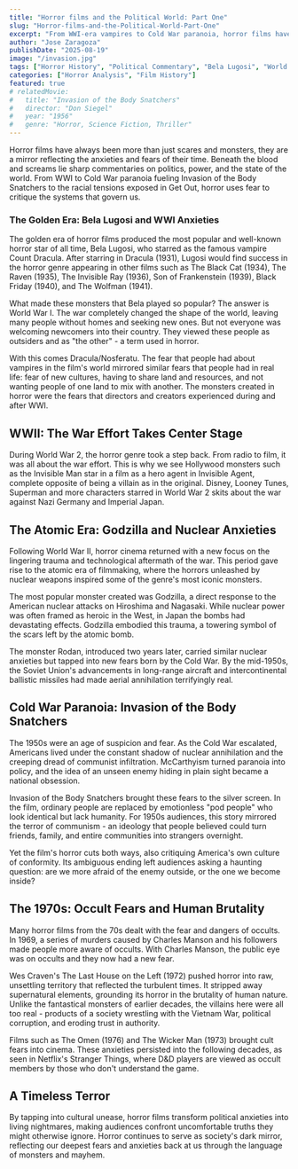 ```yaml
---
title: "Horror films and the Political World: Part One"
slug: "Horror-films-and-the-Political-World-Part-One"
excerpt: "From WWI-era vampires to Cold War paranoia, horror films have always served as a mirror reflecting the anxieties and fears of their time, transforming political unease into living nightmares."
author: "Jose Zaragoza"
publishDate: "2025-08-19"
image: "/invasion.jpg"
tags: ["Horror History", "Political Commentary", "Bela Lugosi", "World War I", "Cold War Horror", "Cultural Analysis"]
categories: ["Horror Analysis", "Film History"]
featured: true
# relatedMovie:
#   title: "Invasion of the Body Snatchers"
#   director: "Don Siegel"
#   year: "1956"
#   genre: "Horror, Science Fiction, Thriller"
---
```


Horror films have always been more than just scares and monsters, they are a mirror reflecting the anxieties and fears of their time. Beneath the blood and screams lie sharp commentaries on politics, power, and the state of the world. From WWI to Cold War paranoia fueling Invasion of the Body Snatchers to the racial tensions exposed in Get Out, horror uses fear to critique the systems that govern us.

### The Golden Era: Bela Lugosi and WWI Anxieties

The golden era of horror films produced the most popular and well-known horror star of all time, Bela Lugosi, who starred as the famous vampire Count Dracula. After starring in Dracula (1931), Lugosi would find success in the horror genre appearing in other films such as The Black Cat (1934), The Raven (1935), The Invisible Ray (1936), Son of Frankenstein (1939), Black Friday (1940), and The Wolfman (1941).

What made these monsters that Bela played so popular? The answer is World War I. The war completely changed the shape of the world, leaving many people without homes and seeking new ones. But not everyone was welcoming newcomers into their country. They viewed these people as outsiders and as "the other" - a term used in horror.

With this comes Dracula/Nosferatu. The fear that people had about vampires in the film's world mirrored similar fears that people had in real life: fear of new cultures, having to share land and resources, and not wanting people of one land to mix with another. The monsters created in horror were the fears that directors and creators experienced during and after WWI.

## WWII: The War Effort Takes Center Stage

During World War 2, the horror genre took a step back. From radio to film, it was all about the war effort. This is why we see Hollywood monsters such as the Invisible Man star in a film as a hero agent in Invisible Agent, complete opposite of being a villain as in the original. Disney, Looney Tunes, Superman and more characters starred in World War 2 skits about the war against Nazi Germany and Imperial Japan.

## The Atomic Era: Godzilla and Nuclear Anxieties

Following World War II, horror cinema returned with a new focus on the lingering trauma and technological aftermath of the war. This period gave rise to the atomic era of filmmaking, where the horrors unleashed by nuclear weapons inspired some of the genre's most iconic monsters.

The most popular monster created was Godzilla, a direct response to the American nuclear attacks on Hiroshima and Nagasaki. While nuclear power was often framed as heroic in the West, in Japan the bombs had devastating effects. Godzilla embodied this trauma, a towering symbol of the scars left by the atomic bomb.

The monster Rodan, introduced two years later, carried similar nuclear anxieties but tapped into new fears born by the Cold War. By the mid-1950s, the Soviet Union's advancements in long-range aircraft and intercontinental ballistic missiles had made aerial annihilation terrifyingly real.

## Cold War Paranoia: Invasion of the Body Snatchers

The 1950s were an age of suspicion and fear. As the Cold War escalated, Americans lived under the constant shadow of nuclear annihilation and the creeping dread of communist infiltration. McCarthyism turned paranoia into policy, and the idea of an unseen enemy hiding in plain sight became a national obsession.

Invasion of the Body Snatchers brought these fears to the silver screen. In the film, ordinary people are replaced by emotionless "pod people" who look identical but lack humanity. For 1950s audiences, this story mirrored the terror of communism - an ideology that people believed could turn friends, family, and entire communities into strangers overnight.

Yet the film's horror cuts both ways, also critiquing America's own culture of conformity. Its ambiguous ending left audiences asking a haunting question: are we more afraid of the enemy outside, or the one we become inside?

## The 1970s: Occult Fears and Human Brutality

Many horror films from the 70s dealt with the fear and dangers of occults. In 1969, a series of murders caused by Charles Manson and his followers made people more aware of occults. With Charles Manson, the public eye was on occults and they now had a new fear.

Wes Craven's The Last House on the Left (1972) pushed horror into raw, unsettling territory that reflected the turbulent times. It stripped away supernatural elements, grounding its horror in the brutality of human nature. Unlike the fantastical monsters of earlier decades, the villains here were all too real - products of a society wrestling with the Vietnam War, political corruption, and eroding trust in authority.

Films such as The Omen (1976) and The Wicker Man (1973) brought cult fears into cinema. These anxieties persisted into the following decades, as seen in Netflix's Stranger Things, where D&D players are viewed as occult members by those who don't understand the game.

## A Timeless Terror

By tapping into cultural unease, horror films transform political anxieties into living nightmares, making audiences confront uncomfortable truths they might otherwise ignore. Horror continues to serve as society's dark mirror, reflecting our deepest fears and anxieties back at us through the language of monsters and mayhem.